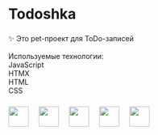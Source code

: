 <h1 align="left">Todoshka</h1>

###

<p align="left">✨ Это pet-проект для ToDo-записей<br/><br/>Используемые технологии:<br/>JavaScript<br/>HTMX<br/>HTML<br/PHP<br/>CSS<br/></p>

###



<div align="left">
  <img src="https://cdn.jsdelivr.net/gh/devicons/devicon/icons/javascript/javascript-original.svg" height="40"  />
  <img width="12" />
  <img src="https://styles.redditmedia.com/t5_2u59z4/styles/communityIcon_3wi5tbhd61181.png" height="40"  />
  <img width="12" />
  <img src="https://encrypted-tbn0.gstatic.com/images?q=tbn:ANd9GcSDcMx2l8d8tyr_fz5yhmmlQXPVkr_2DyfAG4ND_3P_KKuUTonJ7wrHhvJLF15chO1QeYc&usqp=CAU" height="40"  />
  <img width="12" />
  <img src="https://w7.pngwing.com/pngs/564/866/png-transparent-php-computer-icons-scripting-language-others-miscellaneous-blue-text-thumbnail.png" height="40"  />
  <img width="12" />
  <img src="https://cdn-icons-png.freepik.com/512/11987/11987347.png" height="40"  />
  <img width="12" />
</div>

###
